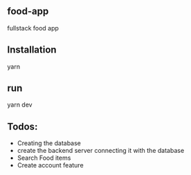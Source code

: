 ## food-app
fullstack food app

## Installation
yarn

## run
yarn dev

## Todos:
- Creating the database
- create the backend server connecting it with the database
- Search Food items
- Create account feature
